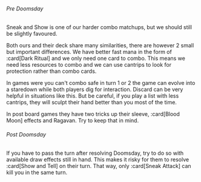 ###### Pre Doomsday

Sneak and Show is one of our harder combo matchups, but we should still be
slightly favoured.

Both ours and their deck share many similarities, there are however 2 small but
important differences. We have better fast mana in the form of :card[Dark
Ritual] and we only need one card to combo. This means we need less resources to
combo and we can use cantrips to look for protection rather than combo cards.

In games were you can't combo safe in turn 1 or 2 the game can evolve into a
staredown while both players dig for interaction. Discard can be very helpful in
situations like this. But be careful, if you play a list with less cantrips,
they will sculpt their hand better than you most of the time.

In post board games they have two tricks up their sleeve, :card[Blood Moon]
effects and Ragavan. Try to keep that in mind.

###### Post Doomsday

If you have to pass the turn after resolving Doomsday, try to do so with
available draw effects still in hand. This makes it risky for them to resolve
:card[Show and Tell] on their turn. That way, only :card[Sneak Attack] can kill
you in the same turn.
